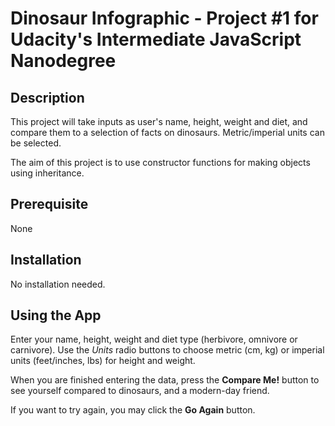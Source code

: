 # Dinosaur Infographic - Project #1 for Udacity's Intermediate JavaScript Nanodegree

## Description
This project will take inputs as user's name, height, weight and diet, and compare them to a selection of facts on dinosaurs.  Metric/imperial units can be selected.

The aim of this project is to use constructor functions for making objects using inheritance.

## Prerequisite
None

## Installation
No installation needed. 

## Using the App

Enter your name, height, weight and diet type (herbivore, omnivore or carnivore).  Use the *Units* radio buttons to choose metric (cm, kg) or imperial units (feet/inches, lbs) for height and weight.

When you are finished entering the data, press the **Compare Me!** button to see yourself compared to dinosaurs, and a modern-day friend.

If you want to try again, you may click the **Go Again** button.